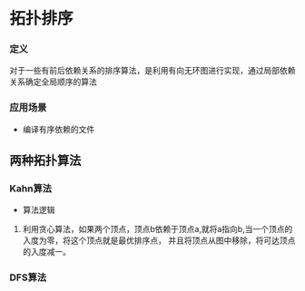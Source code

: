 # 拓扑排序
### 定义
对于一些有前后依赖关系的排序算法，是利用有向无环图进行实现，通过局部依赖关系确定全局顺序的算法
### 应用场景
* 编译有序依赖的文件
## 两种拓扑算法
### Kahn算法
* 算法逻辑
1. 利用贪心算法，如果两个顶点，顶点b依赖于顶点a,就将a指向b,当一个顶点的入度为零，将这个顶点就是最优排序点，
并且将顶点从图中移除，将可达顶点的入度减一。
### DFS算法